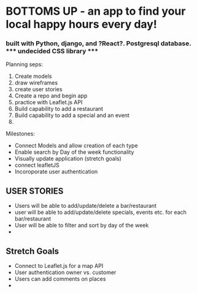 # BOTTOMS UP - an app to find your local happy hours every day!

### built with Python, django, and ?React?. Postgresql database. *** undecided CSS library ***

Planning seps:
1. Create models
2. draw wireframes
3. create user stories
4. Create a repo and begin app
5. practice with Leaflet.js API
6. Build capability to add a restaurant
7. Build capability to add a special and an event
8. 

Milestones:
- Connect Models and allow creation of each type
- Enable search by Day of the week functionality
- Visually update application
(stretch goals)
- connect leafletJS
- Incoroporate user authentication

## USER STORIES
- Users will be able to add/update/delete a bar/restaurant 
- user will be able to add/update/delete specials, events etc. for each bar/restaurant
- User will be able to filter and sort by day of the week
- 

## Stretch Goals
- Connect to Leaflet.js for a map API
- User authentication owner vs. customer
- Users can add comments on places
- 